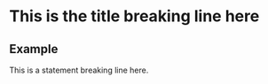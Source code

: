 # This is the title breaking line here
## Example
<div id="chexample"></div>
This is a statement breaking line here.

